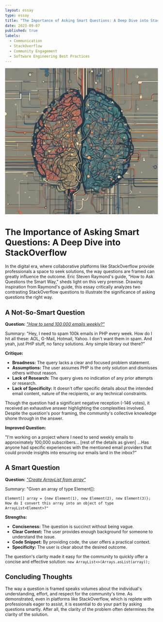 ```yaml
---
layout: essay
type: essay
title: "The Importance of Asking Smart Questions: A Deep Dive into StackOverflow"
date: 2023-09-07
published: true
labels:
  - Communication
  - StackOverflow
  - Community Engagement
  - Software Engineering Best Practices
---
```



![Question](../img/stackoverflow_dive/stackoverflow.png)

# The Importance of Asking Smart Questions: A Deep Dive into StackOverflow

In the digital era, where collaborative platforms like StackOverflow provide professionals a space to seek solutions, the way questions are framed can greatly influence the outcome. Eric Steven Raymond's guide, "How to Ask Questions the Smart Way," sheds light on this very premise. Drawing inspiration from Raymond's guide, this essay critically analyzes two contrasting StackOverflow questions to illustrate the significance of asking questions the right way.

## A Not-So-Smart Question

**Question:** *["How to send 100,000 emails weekly?"](https://stackoverflow.com/questions/3905734/how-to-send-100-000-emails-weekly)*

Summary: "Hey, I need to spam 100k emails in PHP every week. How do I hit all these:
AOL, G-Mail, Hotmail, Yahoo.
I don't want them in spam. And yeah, just PHP stuff, no fancy solutions. Any simple library out there?"

**Critique:**
- **Broadness:** The query lacks a clear and focused problem statement.
- **Assumptions:** The user assumes PHP is the only solution and dismisses others without reason.
- **Lack of Research:** The query gives no indication of any prior attempts or research.
- **Lack of Specificity:** It doesn't offer specific details about the intended email content, nature of the recipients, or any technical constraints.

Though the question had a significant negative reception (-146 votes), it received an exhaustive answer highlighting the complexities involved. Despite the question's poor framing, the community's collective knowledge shone through in the answer.

**Improved Question:**

"I'm working on a project where I need to send weekly emails to approximately 100,000 subscribers... [rest of the details as given] ...Has anyone had specific experiences with the mentioned email providers that could provide insights into ensuring our emails land in the inbox?"

## A Smart Question

**Question:** *["Create ArrayList from array"](https://stackoverflow.com/questions/157944/create-arraylist-from-array/157950#157950)*

Summary: "Given an array of type Element[]:

    Element[] array = {new Element(1), new Element(2), new Element(3)};
    How do I convert this array into an object of type ArrayList<Element>?"

**Strengths:** 
- **Conciseness:** The question is succinct without being vague.
- **Clear Context:** The user provides enough background for someone to understand the issue.
- **Code Snippet:** By providing code, the user offers a practical context.
- **Specificity:** The user is clear about the desired outcome.

The question's clarity made it easy for the community to quickly offer a concise and effective solution: `new ArrayList<>(Arrays.asList(array));`

## Concluding Thoughts

The way a question is framed speaks volumes about the individual's understanding, effort, and respect for the community's time. As demonstrated, even in platforms like StackOverflow, which is replete with professionals eager to assist, it is essential to do your part by asking questions smartly. After all, the clarity of the problem often determines the clarity of the solution.
